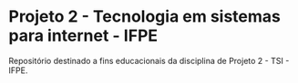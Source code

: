 # Projeto 2 - Tecnologia em sistemas para internet - IFPE
Repositório destinado a fins educacionais da disciplina de  Projeto 2 - TSI - IFPE.
